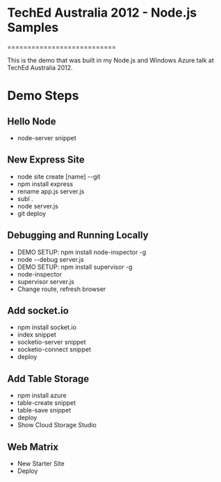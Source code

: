 # TechEd Australia 2012 - Node.js Samples
===========================

This is the demo that was built in my Node.js and Windows Azure talk at TechEd Australia 2012.

# Demo Steps

## Hello Node

* node-server snippet

## New Express Site

* node site create [name] --git
* npm install express
* rename app.js server.js
* subl .
* node server.js
* git deploy

## Debugging and Running Locally

* DEMO SETUP: npm install node-inspector -g
* node --debug server.js
* DEMO SETUP: npm install supervisor -g
* node-inspector
* supervisor server.js
* Change route, refresh browser

## Add socket.io

* npm install socket.io
* index snippet
* socketio-server snippet
* socketio-connect snippet
* deploy

## Add Table Storage

* npm install azure
* table-create snippet
* table-save snippet
* deploy
* Show Cloud Storage Studio

## Web Matrix

* New Starter Site
* Deploy